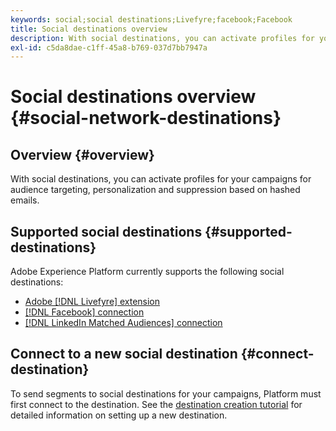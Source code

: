 ```yaml
---
keywords: social;social destinations;Livefyre;facebook;Facebook
title: Social destinations overview
description: With social destinations, you can activate profiles for your campaigns for audience targeting, personalization and suppression based on hashed emails.
exl-id: c5da8dae-c1ff-45a8-b769-037d7bb7947a
---
```

# Social destinations overview {#social-network-destinations}

## Overview {#overview}

With social destinations, you can activate profiles for your campaigns for audience targeting, personalization and suppression based on hashed emails.

## Supported social destinations {#supported-destinations}

Adobe Experience Platform currently supports the following social destinations:

* [Adobe [!DNL Livefyre] extension](adobe-livefyre.md)
* [[!DNL Facebook] connection](facebook.md)
* [[!DNL LinkedIn Matched Audiences] connection](linkedin.md)

## Connect to a new social destination {#connect-destination}

To send segments to social destinations for your campaigns, Platform must first connect to the destination. See the [destination creation tutorial](../../ui/connect-destination.md) for detailed information on setting up a new destination.